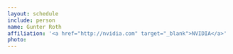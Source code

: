 ```yaml
---
layout: schedule
include: person
name: Gunter Roth
affiliation: '<a href="http://nvidia.com" target="_blank">NVIDIA</a>'
photo:
---
```


